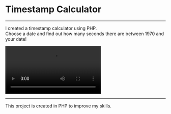 # Timestamp Calculator
---

I created a timestamp calculator using PHP. <br>
Choose a date and find out how many seconds there are between 1970 and your date!

![Video](https://user-images.githubusercontent.com/76740200/124504785-702b0f80-ddc8-11eb-8057-136bb8c64a1f.mov)

---

This project is created in PHP to improve my skills.
